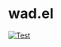 # wad.el

[![Test](https://github.com/karlbright/wad.el/actions/workflows/test.yml/badge.svg)](https://github.com/karlbright/wad.el/actions/workflows/test.yml)

